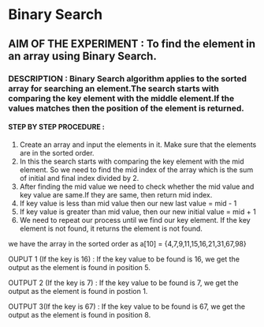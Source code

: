# Binary Search
## AIM OF THE EXPERIMENT : To find the element in an array using Binary Search.
### DESCRIPTION : Binary Search algorithm applies to the sorted array for searching an element.The search starts with comparing the key element with the middle element.If the values matches then the position of the element is returned.
#### STEP BY STEP PROCEDURE :
1. Create an array and input the elements in it. Make sure that the elements are in the sorted order.
2. In this the search starts with comparing the key element with the mid element. So we need to find the mid index of the array which is the sum of initial and final index divided by 2.
3. After finding the mid value we need to check whether the mid value and key value are same.If they are same, then return mid index.
4. If key value is less than mid value then our new last value = mid - 1
5. If key value is greater than mid value, then our new initial value = mid + 1
6. We need to repeat our process until we find our key element. If the key element is not found, it returns the element is not found.

we have the array in the sorted order as a[10] = {4,7,9,11,15,16,21,31,67,98}

OUPUT 1 (If the key is 16) :
If the key value to be found is 16, we get the output as the element is found in position 5.

OUTPUT 2 (If the key is 7) :
If the key value to be found is 7, we get the output as the element is found in postion 1.

OUTPUT 3(If the key is 67) :
If the key value to be found is 67, we get the output as the element is found in position 8.

